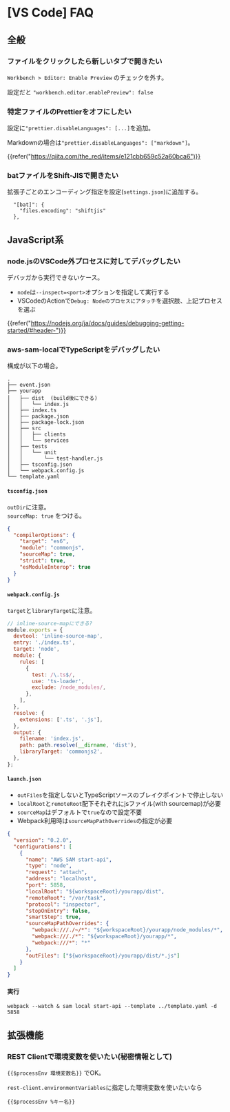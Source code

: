 # [VS Code] FAQ


全般
----

### ファイルをクリックしたら新しいタブで開きたい

`Workbench > Editor: Enable Preview` のチェックを外す。

設定だと `"workbench.editor.enablePreview": false`


### 特定ファイルのPrettierをオフにしたい

設定に`"prettier.disableLanguages": [...]`を追加。

Markdownの場合は`"prettier.disableLanguages": ["markdown"]`。

{{refer("https://qiita.com/the_red/items/e121cbb659c52a60bca6")}}


### batファイルをShift-JISで開きたい

拡張子ごとのエンコーディング指定を設定(`settings.json`)に追加する。

```
  "[bat]": {
    "files.encoding": "shiftjis"
  },
```


JavaScript系
------------

### node.jsのVSCode外プロセスに対してデバッグしたい

デバッガから実行できないケース。

* `node`は`--inspect=<port>`オプションを指定して実行する
* VSCodeのActionで`Debug: Nodeのプロセスにアタッチ`を選択肢、上記プロセスを選ぶ

{{refer("https://nodejs.org/ja/docs/guides/debugging-getting-started/#header-")}}

### aws-sam-localでTypeScriptをデバッグしたい

構成が以下の場合。

```
.
├── event.json
├── yourapp
│   ├── dist  (build後にできる)
│   │   └── index.js
│   ├── index.ts
│   ├── package.json
│   ├── package-lock.json
│   ├── src
│   │   ├── clients
│   │   └── services
│   ├── tests
│   │   └── unit
│   │       └── test-handler.js
│   ├── tsconfig.json
│   └── webpack.config.js
└── template.yaml
```


#### `tsconfig.json`

`outDir`に注意。  
`sourceMap: true` をつける。

```json
{
  "compilerOptions": {
    "target": "es6",
    "module": "commonjs",
    "sourceMap": true,
    "strict": true,
    "esModuleInterop": true
  }
}
```

#### `webpack.config.js`

`target`と`libraryTarget`に注意。

```js
// inline-source-mapにできる?
module.exports = {
  devtool: 'inline-source-map',
  entry: './index.ts',
  target: 'node',
  module: {
    rules: [
      {
        test: /\.ts$/,
        use: 'ts-loader',
        exclude: /node_modules/,
      },
    ],
  },
  resolve: {
    extensions: ['.ts', '.js'],
  },
  output: {
    filename: 'index.js',
    path: path.resolve(__dirname, 'dist'),
    libraryTarget: 'commonjs2',
  },
};
```

#### `launch.json`

* `outFiles`を指定しないとTypeScriptソースのブレイクポイントで停止しない
* `localRoot`と`remoteRoot`配下それぞれにjsファイル(with sourcemap)が必要
* `sourceMap`はデフォルトで`true`なので設定不要
* Webpack利用時は`sourceMapPathOverrides`の指定が必要

```json
{
  "version": "0.2.0",
  "configurations": [
    {
      "name": "AWS SAM start-api",
      "type": "node",
      "request": "attach",
      "address": "localhost",
      "port": 5858,
      "localRoot": "${workspaceRoot}/yourapp/dist",
      "remoteRoot": "/var/task",
      "protocol": "inspector",
      "stopOnEntry": false,
      "smartStep": true,
      "sourceMapPathOverrides": {
        "webpack:///./~/*": "${workspaceRoot}/yourapp/node_modules/*",
        "webpack:///./*": "${workspaceRoot}/yourapp/*",
        "webpack:///*": "*"
      },
      "outFiles": ["${workspaceRoot}/yourapp/dist/*.js"]
    }
  ]
}
```

#### 実行

`webpack --watch & sam local start-api --template ../template.yaml -d 5858`


拡張機能
--------

### REST Clientで環境変数を使いたい(秘密情報として)

`{{$processEnv 環境変数名}}` でOK。

`rest-client.environmentVariables`に指定した環境変数を使いたいなら

```
{{$processEnv %キー名}}
```

